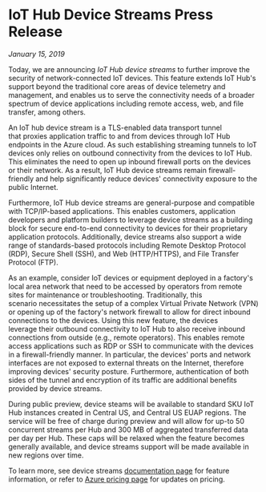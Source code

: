 # IoT Hub Device Streams Press Release


*January 15, 2019*

Today, we are announcing *IoT Hub device streams* to further improve the security of network-connected IoT devices. This feature extends IoT Hub's support beyond the traditional core areas of device telemetry and  management, and enables us to serve the connectivity needs of a broader spectrum of device applications including remote access, web, and file transfer, among others.

An IoT hub device stream is a TLS-enabled data transport tunnel that proxies application traffic to and from devices through IoT Hub endpoints in the Azure cloud. As such establishing streaming tunnels to IoT devices only relies on outbound connectivity from the devices to IoT Hub. This eliminates the need to open up inbound firewall ports on the devices or their network. As a result, IoT Hub device streams remain firewall-friendly and help significantly reduce devices' connectivity exposure to the public Internet.
	
Furthermore, IoT Hub device streams are general-purpose and compatible with TCP/IP-based applications. This enables customers, application developers and platform builders to leverage device streams as a building block for secure end-to-end connectivity to devices for their proprietary application protocols. Additionally, device streams also support a wide range of standards-based protocols including Remote Desktop Protocol (RDP), Secure Shell (SSH), and Web (HTTP/HTTPS), and File Transfer Protocol (FTP).
	
As an example, consider IoT devices or equipment deployed in a factory's local area network that need to be accessed by operators from remote sites for maintenance or troubleshooting. Traditionally, this scenario necessitates the setup of a complex Virtual Private Network (VPN) or opening up of the factory's network firewall to allow for direct inbound connections to the devices. Using this new feature, the devices leverage their outbound connectivity to IoT Hub to also receive inbound connections from outside (e.g., remote operators). This enables remote access applications such as RDP or SSH to communicate with the devices in a firewall-friendly manner. In particular, the devices' ports and network interfaces are not exposed to external threats on the Internet, therefore improving devices' security posture. Furthermore, authentication of both sides of the tunnel and encryption of its traffic are additional benefits provided by device streams.
	
During public preview, device steams will be available to standard SKU IoT Hub instances created in Central US, and Central US EUAP regions. The service will be free of charge during preview and will allow for up-to 50 concurrent streams per Hub and 300 MB of aggregated transferred data per day per Hub. These caps will be relaxed when the feature becomes generally available, and device streams support will be made available in new regions over time.
	
To learn more, see device streams [documentation page](iot-hub-device-streams-overview.md) for feature information, or refer to [Azure pricing page](https://azure.microsoft.com/en-us/pricing/details/iot-hub/) for updates on pricing.